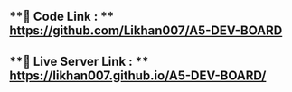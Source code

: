## **📅 Code Link : ** https://github.com/Likhan007/A5-DEV-BOARD

## **📅 Live Server Link : ** https://likhan007.github.io/A5-DEV-BOARD/
